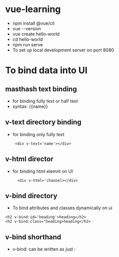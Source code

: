 # vue-learning

- npm install @vue/cli
- vue --version
- vue create hello-world
- cd hello-world
- npm run serve
- To set up local development server on port 8080

# To bind data into UI

## masthash text binding

- for binding fully text or half text
- syntax: {{name}}

## v-text directory binding

- for binding only fully text
  ```
   <div v-text='name'></div>
  ```

## v-html director

- for binding html elemnt on UI
  ```
    <div v-html='channel></div>
  ```

## v-bind directory

- To bind attributes and classes dynamically on ui

```
<h2 v-bind:id='heading'>heading</h2>
<h2 v-bind:class='heading>heading</h2>
```

## v-bind shorthand

- v-bind: can be written as just :
